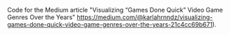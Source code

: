 Code for the Medium article "Visualizing “Games Done Quick” Video Game Genres Over the Years" https://medium.com/@karlahrnndz/visualizing-games-done-quick-video-game-genres-over-the-years-21c4cc69b671).
